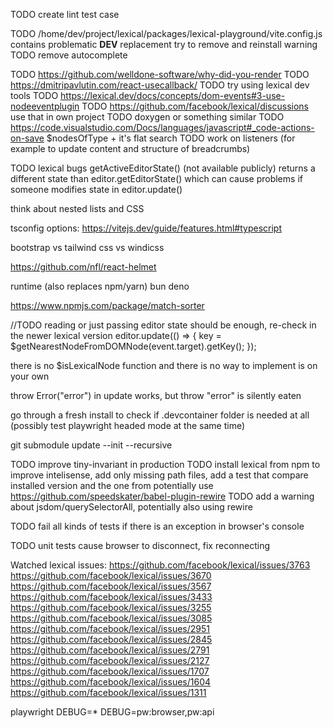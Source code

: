 TODO create lint test case

TODO /home/dev/project/lexical/packages/lexical-playground/vite.config.js contains problematic **DEV** replacement
try to remove and reinstall warning
TODO remove autocomplete

TODO https://github.com/welldone-software/why-did-you-render
TODO https://dmitripavlutin.com/react-usecallback/
TODO try using lexical dev tools
TODO https://lexical.dev/docs/concepts/dom-events#3-use-nodeeventplugin
TODO https://github.com/facebook/lexical/discussions
use that in own project
TODO doxygen or something similar
TODO https://code.visualstudio.com/Docs/languages/javascript#_code-actions-on-save
$nodesOfType + it's flat search
TODO work on listeners (for example to update content and structure of breadcrumbs)

TODO lexical bugs
getActiveEditorState() (not available publicly) returns a different state than editor.getEditorState() which can cause problems if someone modifies state in editor.update()

think about nested lists and CSS

tsconfig options: https://vitejs.dev/guide/features.html#typescript 

bootstrap vs tailwind css vs windicss

https://github.com/nfl/react-helmet

runtime (also replaces npm/yarn)
    bun
    deno

https://www.npmjs.com/package/match-sorter

//TODO reading or just passing editor state should be enough, re-check in the newer lexical version
editor.update(() => {
key = $getNearestNodeFromDOMNode(event.target).getKey();
});

there is no $isLexicalNode function and there is no way to implement is on your own

throw Error("error") in update works, but throw "error" is silently eaten

go through a fresh install to check if .devcontainer folder is needed at all (possibly test playwright headed mode at the same time)



git submodule update --init --recursive

TODO improve tiny-invariant in production
TODO install lexical from npm to improve intelisense, add only missing path files, add a test that compare installed version and the one from
potentially use https://github.com/speedskater/babel-plugin-rewire
TODO add a warning about jsdom/querySelectorAll, potentially also using rewire

TODO fail all kinds of tests if there is an exception in browser's console

TODO unit tests cause browser to disconnect, fix reconnecting

Watched lexical issues:
https://github.com/facebook/lexical/issues/3763
https://github.com/facebook/lexical/issues/3670
https://github.com/facebook/lexical/issues/3567
https://github.com/facebook/lexical/issues/3433
https://github.com/facebook/lexical/issues/3255
https://github.com/facebook/lexical/issues/3085
https://github.com/facebook/lexical/issues/2951
https://github.com/facebook/lexical/issues/2845
https://github.com/facebook/lexical/issues/2791
https://github.com/facebook/lexical/issues/2127
https://github.com/facebook/lexical/issues/1707
https://github.com/facebook/lexical/issues/1604
https://github.com/facebook/lexical/issues/1311

playwright
DEBUG=\*
DEBUG=pw:browser,pw:api
